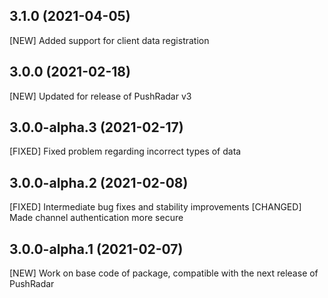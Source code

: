 ## 3.1.0 (2021-04-05)

[NEW] Added support for client data registration

## 3.0.0 (2021-02-18)

[NEW] Updated for release of PushRadar v3

## 3.0.0-alpha.3 (2021-02-17)

[FIXED] Fixed problem regarding incorrect types of data

## 3.0.0-alpha.2 (2021-02-08)

[FIXED] Intermediate bug fixes and stability improvements
[CHANGED] Made channel authentication more secure

## 3.0.0-alpha.1 (2021-02-07)

[NEW] Work on base code of package, compatible with the next release of PushRadar
